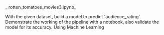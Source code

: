 _
 rotten_tomatoes_movies3.ipynb_
 

With the given dataset, build a model to predict 'audience_rating'. Demonstrate the working of the pipeline with a notebook, also validate the model for its accuracy. Using Machine Learning


